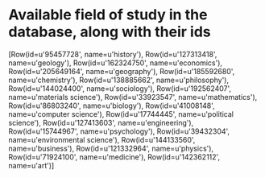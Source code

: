 # Available field of study in the database, along with their ids

[Row(id=u'95457728', name=u'history'),
 Row(id=u'127313418', name=u'geology'),
 Row(id=u'162324750', name=u'economics'),
 Row(id=u'205649164', name=u'geography'),
 Row(id=u'185592680', name=u'chemistry'),
 Row(id=u'138885662', name=u'philosophy'),
 Row(id=u'144024400', name=u'sociology'),
 Row(id=u'192562407', name=u'materials science'),
 Row(id=u'33923547', name=u'mathematics'),
 Row(id=u'86803240', name=u'biology'),
 Row(id=u'41008148', name=u'computer science'),
 Row(id=u'17744445', name=u'political science'),
 Row(id=u'127413603', name=u'engineering'),
 Row(id=u'15744967', name=u'psychology'),
 Row(id=u'39432304', name=u'environmental science'),
 Row(id=u'144133560', name=u'business'),
 Row(id=u'121332964', name=u'physics'),
 Row(id=u'71924100', name=u'medicine'),
 Row(id=u'142362112', name=u'art')]

